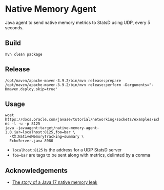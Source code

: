 # Native Memory Agent

Java agent to send native memory metrics to StatsD using UDP, every 5 seconds. 
 
## Build

```shell
mvn clean package
```

## Release

```shell
/opt/maven/apache-maven-3.9.2/bin/mvn release:prepare
/opt/maven/apache-maven-3.9.2/bin/mvn release:perform -Darguments="-Dmaven.deploy.skip=true"
```

## Usage

```shell
wget https://docs.oracle.com/javase/tutorial/networking/sockets/examples/EchoServer.java
nc -l -u -p 8125
java -javaagent:target/native-memory-agent-1.0.jar=localhost:8125,foo=bar \
  -XX:NativeMemoryTracking=summary \
  EchoServer.java 8080
```

 * `localhost:8125` is the address for a UDP StatsD server
 * `foo=bar` are tags to be sent along with metrics, delimted by a comma


## Acknowledgements

- [The story of a Java 17 native memory leak](https://www.nickebbitt.com/blog/2022/01/26/the-story-of-a-java-17-native-memory-leak/)
